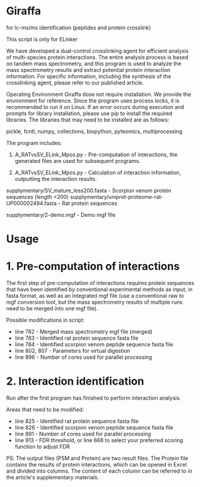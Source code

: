 # Giraffa
for lc-ms/ms identification (peptides and protein crosslink)

This script is only for ELinker

We have developed a dual-control crosslinking agent for efficient analysis of multi-species protein interactions. The entire analysis process is based on tandem mass spectrometry, and this program is used to analyze the mass spectrometry results and extract potential protein interaction information. For specific information, including the synthesis of the crosslinking agent, please refer to our published article.

Operating Environment
Giraffa dose not require installation. We provide the environment for reference. Since the program uses process locks, it is recommended to run it on Linux. If an error occurs during execution and prompts for library installation, please use pip to install the required libraries. The libraries that may need to be installed are as follows:

pickle, fcntl, numpy, collections, biopython, pyteomics, multiprocessing

The program includes:

1. A_RATvsSV_ELink_Mpos.py - Pre-computation of interactions, the generated files are used for subsequent programs.

2. A_RATvsSV_ELink_Mpos.py - Calculation of interaction information, outputting the interaction results.

supplymentary/SV_mature_less200.fasta - Scorpion venom protein sequences (length <200)
supplymentary/uniprot-proteome-rat-UP000002494.fasta - Rat protein sequences

supplymentary/2-demo.mgf - Demo mgf file

# Usage

# 1. Pre-computation of interactions

The first step of pre-computation of interactions requires protein sequences that have been identified by conventional experimental methods as input, in fasta format, as well as an integrated mgf file (use a conventional raw to mgf conversion tool, but the mass spectrometry results of multiple runs need to be merged into one mgf file).

Possible modifications in script:
- line 782 - Merged mass spectrometry mgf file (merged)
- line 783 - Identified rat protein sequence fasta file
- line 784 - Identified scorpion venom peptide sequence fasta file
- line 802, 807 - Parameters for virtual digestion
- line 896 - Number of cores used for parallel processing

# 2. Interaction identification
Run after the first program has finished to perform interaction analysis.

Areas that need to be modified:
- line 825 - Identified rat protein sequence fasta file
- line 826 - Identified scorpion venom peptide sequence fasta file
- line 891 - Number of cores used for parallel processing
- line 913 - FDR threshold, or line 668 to select your preferred scoring function to adjust FDR

PS: The output files (PSM and Protein) are two result files. The Protein file contains the results of protein interactions, which can be opened in Excel and divided into columns. The content of each column can be referred to in the article's supplementary materials.
